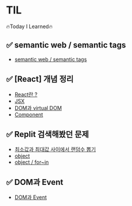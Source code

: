 # TIL
 🔥Today I Learned🔥

## ✅ semantic web / semantic tags 
 - <a href="https://velog.io/@hongduhyeon/websemantic-web-semantic-tags">semantic web / semantic tags</a>
## ✅ [React] 개념 정리
 - <a href="https://velog.io/@hongduhyeon/whyReact">React란 ?</a>
 - <a href="https://velog.io/@hongduhyeon/React-JSX">JSX</a>
 - <a href="https://velog.io/@hongduhyeon/React-DOM-Virtual-DOM">DOM과 virtual DOM</a>
 - <a href="https://velog.io/@hongduhyeon/React-component">Component</a>
## ✅ Replit 검색해봤던 문제
 - <a href="https://velog.io/@hongduhyeon/Replit-js-mix-min-random">최소값과 최대값 사이에서 랜덤수 뽑기</a>
 - <a href="https://velog.io/@hongduhyeon/Replit-js-Object">object</a>
 - <a href="https://velog.io/@hongduhyeon/Replit-js-object-for-in">object / for~in</a>

## ✅ DOM과 Event 
 - <a href="https://velog.io/@hongduhyeon/javascript-DOM-Event">DOM과 Event</a>
